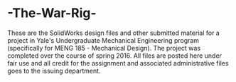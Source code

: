 # -The-War-Rig-

These are the SolidWorks design files and other submitted material for a project in Yale's Undergraduate Mechanical Engineering program (specifically for MENG 185 - Mechanical Design). The project was completed over the course of spring 2016. All files are posted here under fair use and all credit for the assignment and associated administrative files goes to the issuing department.
